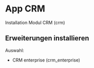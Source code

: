 # App CRM
Installation Modul CRM (crm)

## Erweiterungen installieren
Auswahl:
* CRM enterprise (crm_enterprise)